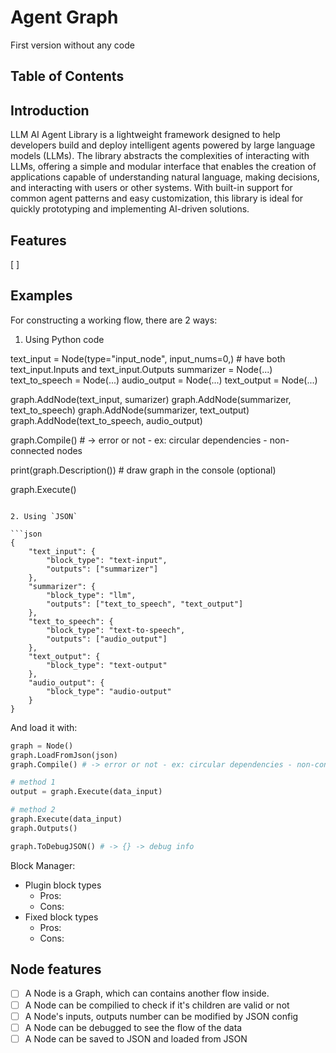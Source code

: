 # Agent Graph

First version without any code

## Table of Contents

## Introduction

LLM AI Agent Library is a lightweight framework designed to help developers build and deploy intelligent agents powered by large language models (LLMs). The library abstracts the complexities of interacting with LLMs, offering a simple and modular interface that enables the creation of applications capable of understanding natural language, making decisions, and interacting with users or other systems. With built-in support for common agent patterns and easy customization, this library is ideal for quickly prototyping and implementing AI-driven solutions.

## Features

[ ]

## Examples

For constructing a working flow, there are 2 ways:

1. Using Python code

text_input = Node(type="input_node", input_nums=0,) # have both text_input.Inputs and text_input.Outputs
summarizer = Node(...)
text_to_speech = Node(...)
audio_output = Node(...)
text_output = Node(...)

graph.AddNode(text_input, sumarizer)
graph.AddNode(summarizer, text_to_speech)
graph.AddNode(summarizer, text_output)
graph.AddNode(text_to_speech, audio_output)

graph.Compile() # -> error or not - ex: circular dependencies - non-connected nodes

print(graph.Description()) # draw graph in the console (optional)

graph.Execute()

````

2. Using `JSON`

```json
{
	"text_input": {
		"block_type": "text-input",
		"outputs": ["summarizer"]
	},
	"summarizer": {
		"block_type": "llm",
		"outputs": ["text_to_speech", "text_output"]
	},
	"text_to_speech": {
		"block_type": "text-to-speech",
		"outputs": ["audio_output"]
	},
	"text_output": {
		"block_type": "text-output"
	},
	"audio_output": {
		"block_type": "audio-output"
	}
}
````

And load it with:

```python
graph = Node()
graph.LoadFromJson(json)
graph.Compile() # -> error or not - ex: circular dependencies - non-connected nodes

# method 1
output = graph.Execute(data_input)

# method 2
graph.Execute(data_input)
graph.Outputs()

graph.ToDebugJSON() # -> {} -> debug info
```

Block Manager:

-   Plugin block types
    -   Pros:
    -   Cons:
-   Fixed block types
    -   Pros:
    -   Cons:

## Node features

-   [ ] A Node is a Graph, which can contains another flow inside.
-   [ ] A Node can be compilied to check if it's children are valid or not
-   [ ] A Node's inputs, outputs number can be modified by JSON config
-   [ ] A Node can be debugged to see the flow of the data
-   [ ] A Node can be saved to JSON and loaded from JSON
